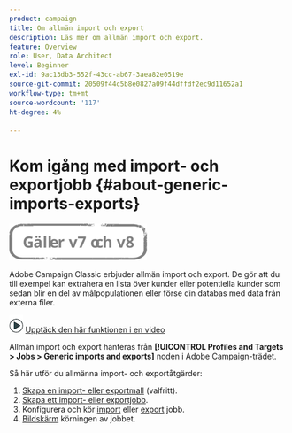 ```yaml
---
product: campaign
title: Om allmän import och export
description: Läs mer om allmän import och export.
feature: Overview
role: User, Data Architect
level: Beginner
exl-id: 9ac13db3-552f-43cc-ab67-3aea82e0519e
source-git-commit: 20509f44c5b8e0827a09f44dffdf2ec9d11652a1
workflow-type: tm+mt
source-wordcount: '117'
ht-degree: 4%

---
```


# Kom igång med import- och exportjobb {#about-generic-imports-exports}

![](../../assets/common.svg)

Adobe Campaign Classic erbjuder allmän import och export. De gör att du till exempel kan extrahera en lista över kunder eller potentiella kunder som sedan blir en del av målpopulationen eller förse din databas med data från externa filer.

![](assets/do-not-localize/how-to-video.png) [Upptäck den här funktionen i en video](../../platform/using/exporting-and-importing-profiles.md#import-profiles-video)

Allmän import och export hanteras från **[!UICONTROL Profiles and Targets > Jobs > Generic imports and exports]** noden i Adobe Campaign-trädet.

Så här utför du allmänna import- och exportåtgärder:

1. [Skapa en import- eller exportmall](../../platform/using/creating-import-export-templates.md) (valfritt).
1. [Skapa ett import- eller exportjobb](../../platform/using/creating-import-export-jobs.md).
1. Konfigurera och kör [import](../../platform/using/executing-import-jobs.md) eller [export](../../platform/using/executing-export-jobs.md) jobb.
1. [Bildskärm](../../platform/using/monitoring-jobs-execution.md) körningen av jobbet.
